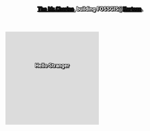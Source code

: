 [The Mr.Charles](https://www.linkedin.com/in/themrcharles/), building FOSSGIS@[Kartoza](https://kartoza.com).
<link href="https://fonts.googleapis.com/css2?family=Roboto&display=swap" rel="stylesheet">
<style>
  .centerer {
    margin: auto;
    padding: 25px;
  }
  .splashy {
    width: 250px;
    height: 250px;
    background-color: rgba(220,220,220,1);
    background-image:url('https://source.unsplash.com/featured/?nature,earth');
    background-repeat: no-repeat;
    background-size: cover;
  }
  p {
    font-family: 'Roboto', sans-serif;
    font-weight: 800;
    color: white;
    text-shadow: 2px 2px 2px #000,
                 -1px -1px 0 #000,
                 1px -1px 0 #000,
                 -1px 1px 0 #000,
                 1px 1px 0 #000;
    padding-top: 33.3%;
    text-align: center;
  }
</style>
<div class="centerer">
  <div class="splashy">
    <p>Hello Stranger</p>
  </div>
</div>

<!--
**zacharlie/zacharlie** is a ✨ _special_ ✨ repository because its `README.md` (this file) appears on your GitHub profile.

### Hi there 👋

Here are some ideas to get you started:

- 🔭 I’m currently working on ...
- 🌱 I’m currently learning ...
- 👯 I’m looking to collaborate on ...
- 🤔 I’m looking for help with ...
- 💬 Ask me about ...
- 📫 How to reach me: ...
- 😄 Pronouns: ...
- ⚡ Fun fact: ...
-->
